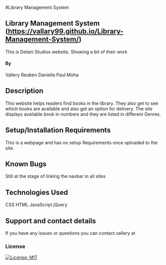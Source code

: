 #Library Management System

## Library Management System (https://vallary99.github.io/Library-Management-System/)

This is Delani Studios website. Showing a bit of their work

#### By

Vallery
Reuben
Daniella
Paul
Moha

## Description

This website helps readers find books in the library. They also get to see which books are available and also get an option for delivery. The site displays available book in numbers and they are listed in different Genres.

## Setup/Installation Requirements

This is a webpage and has no setup Requirements once uploaded to the site.

## Known Bugs

Still at the stage of linking the navbar in all sites


## Technologies Used

CSS
HTML
JavaScript
jQuery

## Support and contact details

If you have any issues or questions you can contact vallery at

### License

[![License: MIT](https://img.shields.io/badge/License-MIT-yellow.svg)](https://opensource.org/licenses/MIT)
